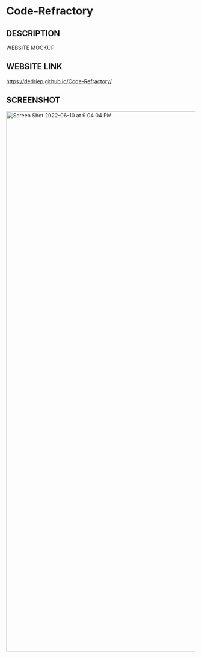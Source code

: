 # Code-Refractory

## DESCRIPTION
WEBSITE MOCKUP

## WEBSITE LINK
https://dedriep.github.io/Code-Refractory/

## SCREENSHOT

<img width="1434" alt="Screen Shot 2022-06-10 at 9 04 04 PM" src="https://user-images.githubusercontent.com/95439170/173166630-416d0460-a708-47b0-8ff9-e874a3c6e7fa.png">

